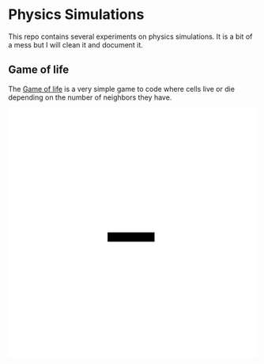 # Physics Simulations

This repo contains several experiments on physics simulations. It is a bit of a mess but I will clean it and document it.

## Game of life

The [Game of life](game_of_life/game_of_life.ipynb) is a very simple game to code where cells live or die depending on the number of neighbors they have.

![Game of Life example](game_of_life/bar_5_oscillator_0_30.gif)
